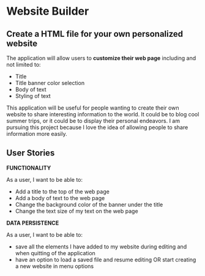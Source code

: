 # Website Builder

## Create a HTML file for your own personalized website

The application will allow users to **customize their web page** including and not limited to:
- Title
- Title banner color selection
- Body of text
- Styling of text

This application will be useful for people wanting to create their own website to share interesting information 
to the world. It could be to blog cool summer trips, or it could be to display their personal endeavors. I am 
pursuing this project because I love the idea of allowing people to share information more easily.

## User Stories

**FUNCTIONALITY**

As a user, I want to be able to:
- Add a title to the top of the web page
- Add a body of text to the web page
- Change the background color of the banner under the title
- Change the text size of my text on the web page

**DATA PERSISTENCE**

As a user, I want to be able to:
- save all the elements I have added to my website during editing and when quitting of the application
- have an option to load a saved file and resume editing OR start creating a new website in menu options